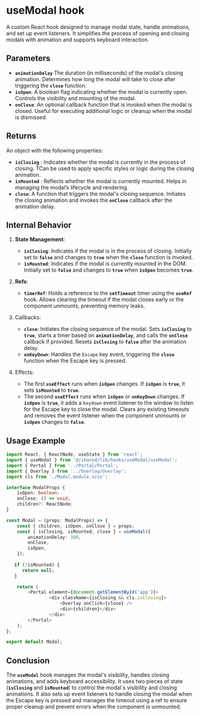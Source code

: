# useModal hook
A custom React hook designed to manage modal state, handle animations, and set up event listeners. It simplifies the process of opening and closing modals with animation and supports keyboard interaction.

## Parameters
- **`animationDelay`** The duration (in milliseconds) of the modal's closing animation. Determines how long the modal will take to close after triggering the **`close`** function.
- **`isOpen`**: A boolean flag indicating whether the modal is currently open. Controls the visibility and mounting of the modal.
- **`onClose`**: An optional callback function that is invoked when the modal is closed. Useful for executing additional logic or cleanup when the modal is dismissed.


## Returns 
An object with the following properties:
- **`isClosing`** : Indicates whether the modal is currently in the process of closing. TCan be used to apply specific styles or logic during the closing animation.
- **`isMounted`** : Reflects whether the modal is currently mounted. Helps in managing the modal’s lifecycle and rendering.
- **`close`**: A function that triggers the modal's closing sequence. Initiates the closing animation and invokes the **`onClose`** callback after the animation delay.


## Internal Behavior

1. **State Management**:
   - **`isClosing`**: Indicates if the modal is in the process of closing. Initially set to **`false`** and changes to **`true`** when the **`close`** function is invoked.
   - **`isMounted`**: Indicates if the modal is currently mounted in the DOM. Initially set to **`false`** and changes to **`true`** when **`isOpen`** becomes **`true`**.

2. **Refs**:
   - **`timerRef`**: Holds a reference to the **`setTimeout`** timer using the **`useRef`** hook. Allows clearing the timeout if the modal closes early or the component unmounts, preventing memory leaks.

3. Callbacks:
   - **`close`**: Initiates the closing sequence of the modal. Sets **`isClosing`** to **`true`**, starts a timer based on **`animationDelay`**, and calls the **`onClose`** callback if provided. Resets **`isClosing`** to **`false`** after the animation delay.
   - **`onKeyDown`**: Handles the `Escape` key event, triggering the **`close`** function when the Escape key is pressed.

4. Effects:
    - The first **`useEffect`** runs when **`isOpen`** changes. If **`isOpen`** is **`true`**, it sets **`isMounted`** to **`true`**.
    - The second **`useEffect`** runs when **`isOpen`** or **`onKeyDown`** changes. If **`isOpen`** is **`true`**, it adds a `keydown` event listener to the window to listen for the Escape key to close the modal. Clears any existing timeouts and removes the event listener when the component unmounts or **`isOpen`** changes to **`false`**.


## Usage Example
```typescript
import React, { ReactNode, useState } from 'react';
import { useModal } from '@/shared/lib/hooks/useModal/useModal';
import { Portal } from '../Portal/Portal';
import { Overlay } from '../Overlay/Overlay';
import cls from './Modal.module.scss';

interface ModalProps {
    isOpen: boolean;
    onClose: () => void;
    children?: ReactNode;
}

const Modal = (props: ModalProps) => {
    const { children, isOpen, onClose } = props;
    const { isClosing, isMounted, close } = useModal({
        animationDelay: 300,
        onClose,
        isOpen,
    });
    
   if (!isMounted) {
      return null;
   }

    return (
        <Portal element={document.getElementById('app')}>
                <div className={isClosing && cls.isClosing}>
                    <Overlay onClick={close} />
                    <div>{children}</div>
                </div>
        </Portal>
    );
};

export default Modal;
```

## Conclusion 
The **`useModal`** hook manages the modal's visibility, handles closing animations, and adds keyboard accessibility. It uses two pieces of state (**`isClosing`** and **`isMounted`**) to control the modal`s visibility and closing animations. It also sets up event listeners to handle closing the modal when the Escape key is pressed and manages the timeout using a ref to ensure proper cleanup and prevent errors when the component is unmounted.

